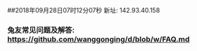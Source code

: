 ##2018年09月28日07时12分07秒 新址: 142.93.40.158
### 兔友常见问题及解答: https://github.com/wanggonging/d/blob/w/FAQ.md
